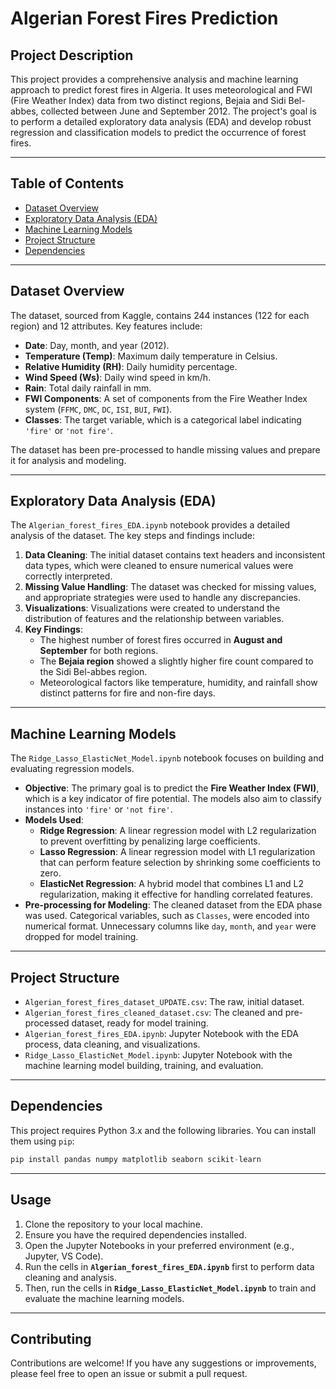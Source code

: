 # Algerian Forest Fires Prediction

## Project Description

This project provides a comprehensive analysis and machine learning approach to predict forest fires in Algeria. It uses meteorological and FWI (Fire Weather Index) data from two distinct regions, Bejaia and Sidi Bel-abbes, collected between June and September 2012. The project's goal is to perform a detailed exploratory data analysis (EDA) and develop robust regression and classification models to predict the occurrence of forest fires.

---

## Table of Contents

- [Dataset Overview](#Dataset-Overview)
- [Exploratory Data Analysis (EDA)](#exploratory-data-analysis-eda)
- [Machine Learning Models](#machine-learning-models)
- [Project Structure](#project-structure)
- [Dependencies](#dependencies)

---

## Dataset Overview

The dataset, sourced from Kaggle, contains 244 instances (122 for each region) and 12 attributes. Key features include:

- **Date**: Day, month, and year (2012).
- **Temperature (Temp)**: Maximum daily temperature in Celsius.
- **Relative Humidity (RH)**: Daily humidity percentage.
- **Wind Speed (Ws)**: Daily wind speed in km/h.
- **Rain**: Total daily rainfall in mm.
- **FWI Components**: A set of components from the Fire Weather Index system (`FFMC`, `DMC`, `DC`, `ISI`, `BUI`, `FWI`).
- **Classes**: The target variable, which is a categorical label indicating `'fire'` or `'not fire'`.

The dataset has been pre-processed to handle missing values and prepare it for analysis and modeling.

---

## Exploratory Data Analysis (EDA)

The `Algerian_forest_fires_EDA.ipynb` notebook provides a detailed analysis of the dataset. The key steps and findings include:

1. **Data Cleaning**: The initial dataset contains text headers and inconsistent data types, which were cleaned to ensure numerical values were correctly interpreted.
2. **Missing Value Handling**: The dataset was checked for missing values, and appropriate strategies were used to handle any discrepancies.
3. **Visualizations**: Visualizations were created to understand the distribution of features and the relationship between variables.
4. **Key Findings**:
    - The highest number of forest fires occurred in **August and September** for both regions.
    - The **Bejaia region** showed a slightly higher fire count compared to the Sidi Bel-abbes region.
    - Meteorological factors like temperature, humidity, and rainfall show distinct patterns for fire and non-fire days.

---

## Machine Learning Models

The `Ridge_Lasso_ElasticNet_Model.ipynb` notebook focuses on building and evaluating regression models.

- **Objective**: The primary goal is to predict the **Fire Weather Index (FWI)**, which is a key indicator of fire potential. The models also aim to classify instances into `'fire'` or `'not fire'`.
- **Models Used**:
    - **Ridge Regression**: A linear regression model with L2 regularization to prevent overfitting by penalizing large coefficients.
    - **Lasso Regression**: A linear regression model with L1 regularization that can perform feature selection by shrinking some coefficients to zero.
    - **ElasticNet Regression**: A hybrid model that combines L1 and L2 regularization, making it effective for handling correlated features.
- **Pre-processing for Modeling**: The cleaned dataset from the EDA phase was used. Categorical variables, such as `Classes`, were encoded into numerical format. Unnecessary columns like `day`, `month`, and `year` were dropped for model training.

---

## Project Structure

- `Algerian_forest_fires_dataset_UPDATE.csv`: The raw, initial dataset.
- `Algerian_forest_fires_cleaned_dataset.csv`: The cleaned and pre-processed dataset, ready for model training.
- `Algerian_forest_fires_EDA.ipynb`: Jupyter Notebook with the EDA process, data cleaning, and visualizations.
- `Ridge_Lasso_ElasticNet_Model.ipynb`: Jupyter Notebook with the machine learning model building, training, and evaluation.

---

## Dependencies

This project requires Python 3.x and the following libraries. You can install them using `pip`:

```python
pip install pandas numpy matplotlib seaborn scikit-learn
```

---

## Usage

1. Clone the repository to your local machine.
2. Ensure you have the required dependencies installed.
3. Open the Jupyter Notebooks in your preferred environment (e.g., Jupyter, VS Code).
4. Run the cells in **`Algerian_forest_fires_EDA.ipynb`** first to perform data cleaning and analysis.
5. Then, run the cells in **`Ridge_Lasso_ElasticNet_Model.ipynb`** to train and evaluate the machine learning models.

---

## Contributing

Contributions are welcome! If you have any suggestions or improvements, please feel free to open an issue or submit a pull request.
